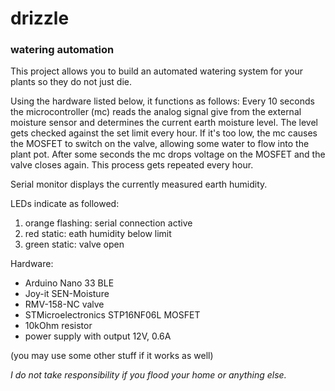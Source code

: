 # drizzle
### watering automation

This project allows you to build an automated watering system for your plants so they do not just die.

Using the hardware listed below, it functions as follows:
Every 10 seconds the microcontroller (mc) reads the analog signal give from the external
moisture sensor and determines the current earth moisture level. The level gets checked
against the set limit every hour. If it's too low, the mc causes the MOSFET to switch on
the valve, allowing some water to flow into the plant pot. After some seconds the mc drops
voltage on the MOSFET and the valve closes again.
This process gets repeated every hour.

Serial monitor displays the currently measured earth humidity.

LEDs indicate as followed:
1. orange flashing:    serial connection active
2. red static:         eath humidity below limit
3. green static:       valve open

Hardware:
- Arduino Nano 33 BLE
- Joy-it SEN-Moisture
- RMV-158-NC valve
- STMicroelectronics STP16NF06L MOSFET
- 10kOhm resistor
- power supply with output 12V, 0.6A

(you may use some other stuff if it works as well)


*I do not take responsibility if you flood your home or anything else.*